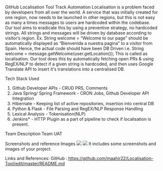 GitHub Localisation Tool
Track Automation
Localisation is a problem faced by developers from all over the world. A service that was initially created for one region, now needs to be launched in other regions, but this is not easy as many a times messages to users are hardcoded within the codebase.
Our tool aims to eradicate this by using a preventive strategy,  no hardcoded strings. All strings and messages will be driven by database according to visitor’s region.
Ex. String welcome = “Welcome to our page” should be automatically displayed as “Bienvenida a nuestra pagina” to a visitor from Spain.
Hence, the actual code should have been DB Driven i.e. String welcome = message.getWelcome(user.getLocation()); This is called as localisation. Our tool does this by automatically fetching open PRs & using RegEX/NLP to detect if a given string is hardcoded, and then uses Google Translate API to insert it's translations into a centralised DB.

Tech Stack Used
1) Github Developer APIs - CRUD PRS, Comments
2) Java Spring/ Spring Framework - CRON Jobs, Github Developer API Integration
3) Hibernate - Keeping list of active repositories, insertion into central DB
4) Python & Flask - File Parsing and RegEX/NLP Response Handling
6) Lexical Analysis - Tokenisation(NLP)
7) Jenkins* - HTTP Plugin as a part of pipeline to check if localisation is present.


Team Description
Team UAT


Screenshots and reference Images
<img src = "https://i.ibb.co/ckc9VxH/Screen-Shot-2022-04-17-at-2-08-38-PM.png">
<img src = "https://i.ibb.co/1mJnj6f/Screen-Shot-2022-04-17-at-2-07-06-PM.png">
It includes some screenshots and images of your project.

Links and References:
GitHub : https://github.com/maahir22/Localisation-Tool/edit/master/README.md

